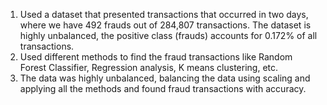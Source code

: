 1. Used a dataset that presented transactions that occurred in two days, where we have 492 frauds out of 284,807 transactions. The dataset is highly unbalanced, the positive class (frauds) accounts for 0.172% of all transactions.
2. Used different methods to find the fraud transactions like Random Forest Classifier, Regression analysis, K means clustering, etc.
3. The data was highly unbalanced, balancing the data using scaling and applying all the methods and found fraud transactions with accuracy.
